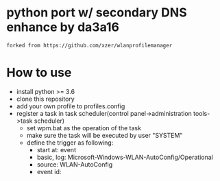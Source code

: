 # python port w/ secondary DNS enhance by da3a16
	forked from https://github.com/xzer/wlanprofilemanager
# How to use

- install python >= 3.6
- clone this repository
- add your own profile to profiles.config
- register a task in task scheduler(control panel->administration tools->task scheduler)
    - set wpm.bat as the operation of the task
    - make sure the task will be executed by user "SYSTEM"
    - define the trigger as following:
        - start at: event
        - basic, log: Microsoft-Windows-WLAN-AutoConfig/Operational
        - source: WLAN-AutoConfig
        - event id: 
